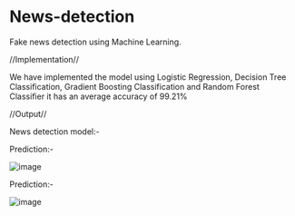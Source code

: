# News-detection
Fake news detection using Machine Learning.

//Implementation//

We have implemented the model using Logistic Regression, Decision Tree Classification, Gradient Boosting Classification and Random Forest Classifier it has an average accuracy of 99.21%

//Output//

News detection model:-
 
Prediction:-

 ![image](https://user-images.githubusercontent.com/72686609/138268607-4cfcdce0-59d7-45b2-898f-c046864b813a.png)

Prediction:-

 ![image](https://user-images.githubusercontent.com/72686609/138268700-ac82a8a8-6d93-414d-8f4a-de16dcdf1c4b.png)

